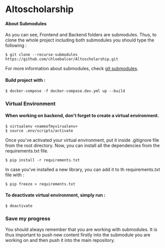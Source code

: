 # Altoscholarship

#### About Submodules
As you can see, Frontend and Backend folders are submodules.
Thus, to clone the whole project including both submodules you should type the following :
```
$ git clone --recurse-submodules https://github.com/chloebalcer/Altoscholarship.git
```
For more information about submodules, check [git submodules](https://git-scm.com/book/fr/v2/Utilitaires-Git-Sous-modules).

#### Build project with :
```
$ docker-compose -f docker-compose.dev.yml up --build
```
### Virtual Environment
#### When  working on backend, don't forget to create a virtual environment.
```
$ virtualenv <nameofmyvirualenv>
$ source .env/scripts/activate
```
Once you've activated your virtual environment, put it inside .gitignore file from the root directory.
Now, you can install all the dependencies from the requirements.txt file.
```
$ pip install -r requirements.txt
```
In case you've installed a new library, you can add it to th requirements.txt file with :
```
$ pip freeze > requirements.txt
```
#### To deactivate virtual environment, simply run :
```
$ deactivate
```
### Save my progress

You should always remember that you are working with submodules. It is thus important to push new content firstly into the submodule you are working on and then push it into the main repository.
